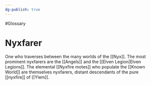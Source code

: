 ```yaml
---
dg-publish: true
---
```

#Glossary 
# Nyxfarer

One who traverses between the many worlds of the [[Nyx]]. The most prominent nyxfarers are the [[Angels]] and the [[Elven Legion|Elven Legions]]. The elemental [[Nyxfire motes]] who populate the [[Known World]] are themselves nyxfarers, distant descendants of the pure [[nyxfire]] of [[Ylem]]. 